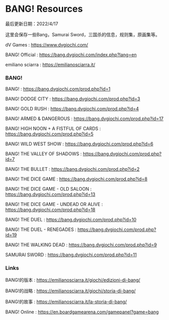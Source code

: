 # BANG! Resources

最后更新日期：2022/4/17

这里会保存一些Bang，Samurai Sword，三国杀的信息，规则集，原画集等。

dV Games : https://www.dvgiochi.com/

BANG! Official : https://bang.dvgiochi.com/index.php?lang=en

emiliano sciarra : https://emilianosciarra.it/

### BANG!

BANG! : https://bang.dvgiochi.com/prod.php?id=1

BANG! DODGE CITY : https://bang.dvgiochi.com/prod.php?id=3

BANG! GOLD RUSH : https://bang.dvgiochi.com/prod.php?id=4

BANG! ARMED & DANGEROUS : https://bang.dvgiochi.com/prod.php?id=17

BANG! HIGH NOON + A FISTFUL OF CARDS : https://bang.dvgiochi.com/prod.php?id=5

BANG! WILD WEST SHOW : https://bang.dvgiochi.com/prod.php?id=6

BANG! THE VALLEY OF SHADOWS : https://bang.dvgiochi.com/prod.php?id=7

BANG! THE BULLET : https://bang.dvgiochi.com/prod.php?id=2

BANG! THE DICE GAME : https://bang.dvgiochi.com/prod.php?id=8

BANG! THE DICE GAME - OLD SALOON : https://bang.dvgiochi.com/prod.php?id=13

BANG! THE DICE GAME - UNDEAD OR ALIVE : https://bang.dvgiochi.com/prod.php?id=18

BANG! THE DUEL : https://bang.dvgiochi.com/prod.php?id=10

BANG! THE DUEL - RENEGADES : https://bang.dvgiochi.com/prod.php?id=19

BANG! THE WALKING DEAD : https://bang.dvgiochi.com/prod.php?id=9

SAMURAI SWORD : https://bang.dvgiochi.com/prod.php?id=11

### Links

BANG!的版本 : https://emilianosciarra.it/giochi/edizioni-di-bang/

BANG!的战略 : https://emilianosciarra.it/giochi/storia-di-bang/

BANG!的故事 : https://emilianosciarra.it/la-storia-di-bang/

BANG! Online : https://en.boardgamearena.com/gamepanel?game=bang

